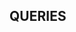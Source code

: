 <!--
title: "Redistributed software"
custom_edit_url: https://github.com/ConectarIgualdad/queries.md
sidebar_label: "Redistributed Software"
learn_status: "Published"
learn_topic_type: "Concepts"
learn_rel_path: "Developers"
-->


## QUERIES
